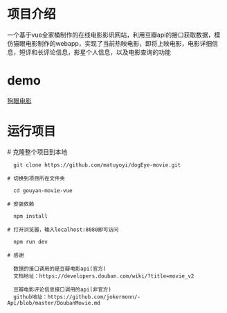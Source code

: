 <h1>项目介绍</h1>
<p>一个基于vue全家桶制作的在线电影影讯网站，利用豆瓣api的接口获取数据，模仿猫眼电影制作的webapp，实现了当前热映电影，即将上映电影，电影详细信息，短评和长评论信息，影星个人信息，以及电影查询的功能</p>
<h1>demo</h1>
<a href="http://45.77.16.159"> 狗眼电影 </a>
<h1>运行项目</h1>
	# 克隆整个项目到本地

	  git clone https://github.com/matuyoyi/dogEye-movie.git

	# 切换到项目所在文件夹

	  cd gouyan-movie-vue

	# 安装依赖

	  npm install

	# 打开浏览器，输入localhost:8080即可访问

	  npm run dev

	# 感谢

	  数据的接口调用的是豆瓣电影api(官方)
	  文档地址：https://developers.douban.com/wiki/?title=movie_v2

	  豆瓣电影评论信息接口调用的api(非官方)
	  github地址：https://github.com/jokermonn/-Api/blob/master/DoubanMovie.md

